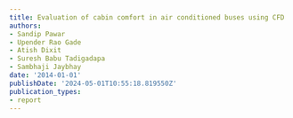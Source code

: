 ```yaml
---
title: Evaluation of cabin comfort in air conditioned buses using CFD
authors:
- Sandip Pawar
- Upender Rao Gade
- Atish Dixit
- Suresh Babu Tadigadapa
- Sambhaji Jaybhay
date: '2014-01-01'
publishDate: '2024-05-01T10:55:18.819550Z'
publication_types:
- report
---
```

